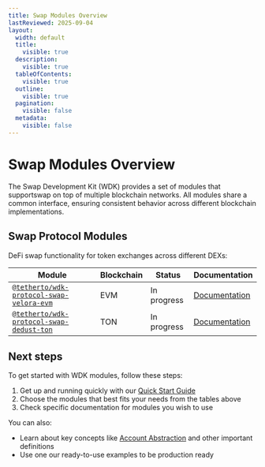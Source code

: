 ```yaml
---
title: Swap Modules Overview
lastReviewed: 2025-09-04
layout:
  width: default
  title:
    visible: true
  description:
    visible: true
  tableOfContents:
    visible: true
  outline:
    visible: true
  pagination:
    visible: false
  metadata:
    visible: false
---
```


# Swap Modules Overview

The Swap Development Kit (WDK) provides a set of modules that supportswap on top of multiple blockchain networks. All modules share a common interface, ensuring consistent behavior across different blockchain implementations.

## Swap Protocol Modules

DeFi swap functionality for token exchanges across different DEXs:

| Module | Blockchain | Status | Documentation |
|--------|------------|--------|---------------|
| [`@tetherto/wdk-protocol-swap-velora-evm`](https://github.com/tetherto/wdk-protocol-swap-velora-evm) | EVM | In progress | [Documentation](./swap-velora-evm/) |
| [`@tetherto/wdk-protocol-swap-dedust-ton`](https://github.com/tetherto/wdk-protocol-swap-dedust-ton) | TON | In progress | [Documentation](./swap-stonfi-ton/) |

## Next steps

To get started with WDK modules, follow these steps:

1. Get up and running quickly with our [Quick Start Guide](../../start-building/nodejs-bare-quickstart.md)
2. Choose the modules that best fits your needs from the tables above 
3. Check specific documentation for modules you wish to use

You can also:

- Learn about key concepts like [Account Abstraction](../../resources/concepts.md#account-abstraction) and other important definitions
- Use one our ready-to-use examples to be production ready